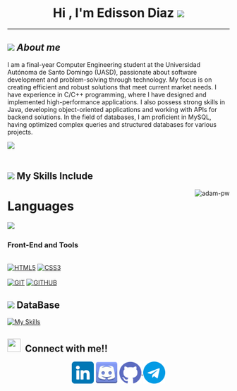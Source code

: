 <h1 align="center">Hi , I'm Edisson Diaz <img src="https://media.giphy.com/media/hvRJCLFzcasrR4ia7z/giphy.gif" width="35"></h1>
<p align="center">
</div>
    
-----

<div>

## <img src="https://media.giphy.com/media/ObNTw8Uzwy6KQ/giphy.gif" width="30px">&nbsp;***About me***

I am a final-year Computer Engineering student at the Universidad Autónoma de Santo Domingo (UASD), passionate about software development and problem-solving through technology. My focus is on creating efficient and robust solutions that meet current market needs.
I have experience in C/C++ programming, where I have designed and implemented high-performance applications. I also possess strong skills in Java, developing object-oriented applications and working with APIs for backend solutions. In the field of databases, I am proficient in MySQL, having optimized complex queries and structured databases for various projects.

<img src="https://user-images.githubusercontent.com/73097560/115834477-dbab4500-a447-11eb-908a-139a6edaec5c.gif"><br><br>

## <img src="https://media2.giphy.com/media/QssGEmpkyEOhBCb7e1/giphy.gif?cid=ecf05e47a0n3gi1bfqntqmob8g9aid1oyj2wr3ds3mg700bl&rid=giphy.gif" width ="25"><b> My Skills Include</b>

<p><img align="right"style="margin-top: -0px;" src="https://github.com/Adam-pw/Adam-pw/blob/main/animation_500_kxa883sd.gif" alt="adam-pw" /></p>

# Languages

<a href="https://skillicons.dev">
    <img src="https://skillicons.dev/icons?i=java,cpp,c" />
  </a>
<div>
  <h3 >Front-End and Tools</h3><br>
    <a href="https://"><img src="https://img.shields.io/static/v1?label=&message=HTML5&color=%23E34F26&style=for-the-badge&logo=html5&logoColor=whitesmoke" alt="HTML5"></a>
    <a href="https://"><img src="https://img.shields.io/static/v1?label=&message=CSS3&color=%231572B6&style=for-the-badge&logo=css3&logoColor=whitesmoke" alt="CSS3"></a>
    <br><br>
    <a href="https://"><img src="https://img.shields.io/static/v1?label=&message=GIT&color=%23F05032&style=for-the-badge&logo=git&logoColor=whitesmoke" alt="GIT"></a>
    <a href="https://"><img src="https://img.shields.io/static/v1?label=&message=GITHUB&color=%23181717&style=for-the-badge&logo=github&logoColor=whitesmoke" alt="GITHUB"></a>
</div>

## <img src="https://media2.giphy.com/media/QssGEmpkyEOhBCb7e1/giphy.gif?cid=ecf05e47a0n3gi1bfqntqmob8g9aid1oyj2wr3ds3mg700bl&rid=giphy.gif" width ="25"><b> DataBase</b>
[![My Skills](https://skillicons.dev/icons?i=docker,postgres,mysql&perline=3)](https://skillicons.dev)

## <img src="https://media.giphy.com/media/iY8CRBdQXODJSCERIr/giphy.gif" width="30" height="30" style="margin-right: 10px;">Connect with me!!

</div>
<p align="center">
  <a href="https://www.linkedin.com//in/edisson-díaz-lugo-642b92252/" target="blank"><img align="center" src="https://github.com/EdissonDiaz47/EdissonDiaz47/blob/b84e55eefe9f5afd72b44f3f9faafa4ae0b815d2/Iconos/linkedin.png" alt="linkedin" height="50" width="50" /></a>
    <a href="https://discordapp.com/users/edisson0615" target="blank"><img align="center" src="https://github.com/EdissonDiaz47/EdissonDiaz47/blob/b84e55eefe9f5afd72b44f3f9faafa4ae0b815d2/Iconos/discord.png" alt="discord" height="50" width="50" /></a>
  <a href="https://github.com/edissondiaz47" target="_blank">
    <img align="center" src="https://github.com/EdissonDiaz47/EdissonDiaz47/blob/55d6562a5498bb293913e4fd6f973bac846342d9/Iconos/github.png" alt="github" height="50" width="50" />
  </a>
  <a href="https://t.me/@EdissonDiaz" target="_blank">
    <img align="center" src="https://github.com/EdissonDiaz47/EdissonDiaz47/blob/55d6562a5498bb293913e4fd6f973bac846342d9/Iconos/telegrama.png" alt="telegram" height="50" width="50" />
  </a>
